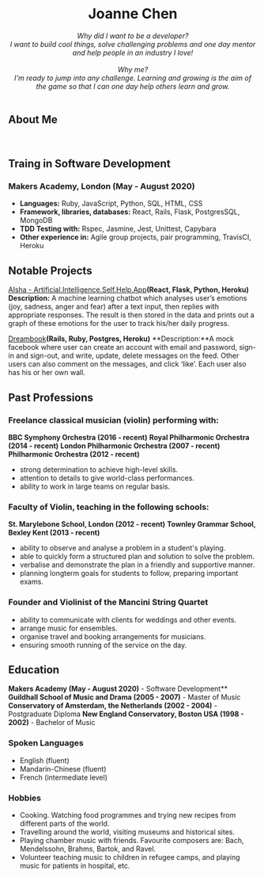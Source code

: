 <!DOCTYPE html>
<h1 align="center">Joanne Chen</h1>

<div align="center">

<em>
Why did I want to be a developer? <br>
I want to build cool things, solve challenging problems and one day mentor and help people in an industry I love!<br><br>
Why me? <br>
I'm ready to jump into any challenge. Learning and growing is the aim of the game so that I can one day help others learn and grow.
</em>
</div>
<br>

## About Me

<br>

## Traing in Software Development
### Makers Academy, London (May - August 2020)

- **Languages:** Ruby, JavaScript, Python, SQL, HTML, CSS
- **Framework, libraries, databases:** React, Rails, Flask, PostgresSQL, MongoDB
- **TDD Testing with:** Rspec, Jasmine, Jest, Unittest, Capybara
- **Other experience in:** Agile group projects, pair programming, TravisCI, Heroku

## Notable Projects

[AIsha - Artificial.Intelligence.Self.Help.App](https://github.com/aravzpatel/AIsha)**(React, Flask, Python, Heroku)**
  **Description:** A machine learning chatbot which analyses user’s emotions (joy, sadness, anger and fear) after a text input, then replies with appropriate responses. The result is then stored in the data and prints out a graph of these emotions for the user to track his/her daily progress.

[Dreambook](https://github.com/katieljones/acebook-dreambook-2020)**(Rails, Ruby, Postgres, Heroku)**
  **Description:**A mock facebook where user can create an account with email and password, sign-in and sign-out, and write, update, delete messages on the feed. Other users can also comment on the messages, and click ‘like’. Each user also has his or her own wall.

## Past Professions

### Freelance classical musician (violin) performing with:

**BBC Symphony Orchestra (2016 - recent)**
**Royal Philharmonic Orchestra (2014 - recent)**
**London Philharmonic Orchestra (2007 - recent)**
**Philharmonic Orchestra (2012 - recent)**
 - strong determination to achieve high-level skills. 
 - attention to details to give world-class performances.
 - ability to work in large teams on regular basis.  

### Faculty of Violin, teaching in the following schools:

**St. Marylebone School, London (2012 - recent)**
**Townley Grammar School, Bexley Kent (2013 - recent)**
 - ability to observe and analyse a problem in a student's playing.
 - able to quickly form a structured plan and solution to solve the problem.
 - verbalise and demonstrate the plan in a friendly and supportive manner.
 - planning longterm goals for students to follow, preparing important exams.

### Founder and Violinist of the Mancini String Quartet
 - ability to communicate with clients for weddings and other events.
 - arrange music for ensembles.
 - organise travel and booking arrangements for musicians.
 - ensuring smooth running of the service on the day.

## Education

**Makers Academy (May - August 2020)** - Software Development**
**Guildhall School of Music and Drama (2005 - 2007)** - Master of Music 
**Conservatory of Amsterdam, the Netherlands (2002 - 2004)** - Postgraduate Diploma
**New England Conservatory, Boston USA (1998 - 2002)** - Bachelor of Music

### Spoken Languages

* English (fluent)
* Mandarin-Chinese (fluent)
* French (intermediate level)

### Hobbies

* Cooking. Watching food programmes and trying new recipes from different parts of the world. 
* Travelling around the world, visiting museums and historical sites.
* Playing chamber music with friends. Favourite composers are: Bach, Mendelssohn, Brahms, Bartok, and Ravel. 
* Volunteer teaching music to children in refugee camps, and playing music for patients in hospital, etc. 

